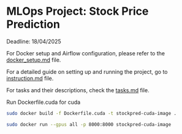 # MLOps Project: Stock Price Prediction

Deadline: 18/04/2025

For Docker setup and Airflow configuration, please refer to the [docker_setup.md](project_notice/01_docker_setup.md) file.

For a detailed guide on setting up and running the project, go to [instruction.md](project_notice/02_instruction.md) file.

For tasks and their descriptions, check the [tasks.md](project_notice/03_tasks.md) file.


Run Dockerfile.cuda for cuda

```bash
sudo docker build -f Dockerfile.cuda -t stockpred-cuda-image .
```

```bash
sudo docker run --gpus all -p 8000:8000 stockpred-cuda-image
```